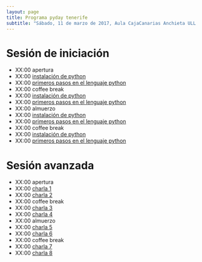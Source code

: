 ```yaml
---
layout: page
title: Programa pyday tenerife
subtitle: "Sábado, 11 de marzo de 2017, Aula CajaCanarias Anchieta ULL."
---
```


# Sesión de iniciación

- XX:00 apertura
- XX:00 [instalación de python](../ponencias/ejemplo)
- XX:00 [primeros pasos en el lenguaje python](../ponencias/ejemplo)
- XX:00 coffee break
- XX:00 [instalación de python](../ponencias/ejemplo)
- XX:00 [primeros pasos en el lenguaje python](../ponencias/ejemplo)
- XX:00 almuerzo
- XX:00 [instalación de python](../ponencias/ejemplo)
- XX:00 [primeros pasos en el lenguaje python](../ponencias/ejemplo)
- XX:00 coffee break
- XX:00 [instalación de python](../ponencias/ejemplo)
- XX:00 [primeros pasos en el lenguaje python](../ponencias/ejemplo)

# Sesión avanzada

- XX:00 apertura
- XX:00 [charla 1](../ponencias/ejemplo)
- XX:00 [charla 2](../ponencias/ejemplo)
- XX:00 coffee break
- XX:00 [charla 3](../ponencias/ejemplo)
- XX:00 [charla 4](../ponencias/ejemplo)
- XX:00 almuerzo
- XX:00 [charla 5](../ponencias/ejemplo)
- XX:00 [charla 6](../ponencias/ejemplo)
- XX:00 coffee break
- XX:00 [charla 7](../ponencias/ejemplo)
- XX:00 [charla 8](../ponencias/ejemplo)

